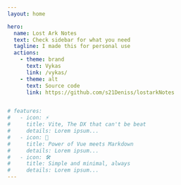 ```yaml
---
layout: home

hero:
  name: Lost Ark Notes
  text: Check sidebar for what you need
  tagline: I made this for personal use
  actions:
    - theme: brand
      text: Vykas
      link: /vykas/
    - theme: alt
      text: Source code
      link: https://github.com/s21Deniss/lostarkNotes


# features:
#   - icon: ⚡️
#     title: Vite, The DX that can't be beat
#     details: Lorem ipsum...
#   - icon: 🖖
#     title: Power of Vue meets Markdown
#     details: Lorem ipsum...
#   - icon: 🛠️
#     title: Simple and minimal, always
#     details: Lorem ipsum...
---
```

<!-- # Here are some notes for Lost Ark

## Check side bar

### Source code: https://github.com/s21Deniss/lostarkNotes -->
